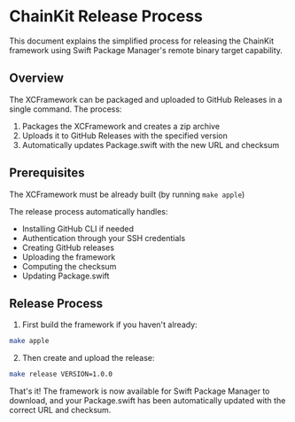 # ChainKit Release Process

This document explains the simplified process for releasing the ChainKit framework using Swift Package Manager's remote binary target capability.

## Overview

The XCFramework can be packaged and uploaded to GitHub Releases in a single command. The process:

1. Packages the XCFramework and creates a zip archive
2. Uploads it to GitHub Releases with the specified version
3. Automatically updates Package.swift with the new URL and checksum

## Prerequisites

The XCFramework must be already built (by running `make apple`)

The release process automatically handles:
- Installing GitHub CLI if needed
- Authentication through your SSH credentials
- Creating GitHub releases
- Uploading the framework
- Computing the checksum
- Updating Package.swift

## Release Process

1. First build the framework if you haven't already:

```bash
make apple
```

2. Then create and upload the release:

```bash
make release VERSION=1.0.0
```

That's it! The framework is now available for Swift Package Manager to download, and your Package.swift has been automatically updated with the correct URL and checksum.